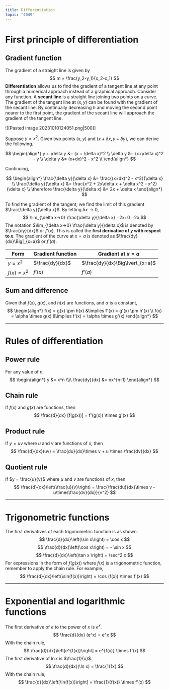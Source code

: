 ```yaml
---
title: Differentiation
topic: "4049"
---
```

# First principle of differentiation
## Gradient function
The gradient of a straight line is given by
$$ 
m = \frac{y_2-y_1}{x_2-x_1} 
$$
**Differentiation** allows us to find the gradient of a tangent line at any point through a numerical approach instead of a graphical approach.
Consider any function.
A **secant line** is a straight line joining two points on a curve. The gradient of the tangent line at $(x, y)$ can be found with the gradient of the secant line. By continually decreasing $h$ and moving the second point nearer to the first point, the gradient of the secant line will approach the gradient of the tangent line.

![[Pasted image 20231010124051.png|500]]

Suppose $y = x^2$. Given two points $(x, y)$ and $(x+\delta x, y+\delta y)$, we can derive the following.

$$ 
\begin{align*} y + \delta y &= (x + \delta x)^2 \\ \delta y &= (x+\delta x)^2 - y \\ \delta y &= (x+dx)^2 - x^2 \\ \end{align*} 
$$

Continuing,

$$ 
\begin{align*} \frac{\delta y}{\delta x} &= \frac{(x+dx)^2 - x^2}{\delta x} \\ \frac{\delta y}{\delta x} &= \frac{x^2 + 2x\delta x + \delta x^2 - x^2}{\delta x} \\ \therefore \frac{\delta y}{\delta x} &= 2x + \delta x \end{align*}
 $$

To find the gradient of the tangent, we find the limit of this gradient $\frac{\delta y}{\delta x}$. 
By letting $\delta x \rightarrow 0$,
$$
\lim_{\delta x→0} \frac{\delta y}{\delta x} =2x+0 =2x
$$
The notation $\lim_{\delta x→0} \frac{\delta y}{\delta x}$ is denoted by $\frac{dy}{dx}$ or $f’(x)$. This is called the **first derivative of $y$ with respect to $x$**. The gradient of the curve at $x = a$ is denoted as $\frac{dy}{dx}\Big|_{x=a}$ or $f’(a)$.

|Form|Gradient function|Gradient at $x = a$|
|---|---|---|
|$y = x^2$|$\frac{dy}{dx}$|$\frac{dy}{dx}\Big\lvert_{x=a}$|
|$f(x) = x^2$|$f’(x)$|$f’(a)$|

## Sum and difference
Given that $f(x)$, $g(x)$, and $h(x)$ are functions, and $\alpha$ is a constant,
$$ 
\begin{align*} f(x) = g(x) \pm h(x) &\implies f'(x) = g'(x) \pm h'(x) \\ f(x) = \alpha \times g(x) &\implies f'(x) = \alpha \times g'(x) \end{align*}
$$

---
# Rules of differentiation
## Power rule
For any value of $n$,
$$ 
\begin{align*} y &= x^n \\\\ \frac{dy}{dx} &= nx^{n-1} \end{align*} 
$$
## Chain rule
If $f(x)$ and $g(x)$ are functions, then
$$ 
\frac{d}{dx} [f(g(x))] = f'(g(x)) \times g'(x)
 $$

## Product rule
If $y = uv$ where $u$ and $v$ are functions of $x$, then
$$ 
\frac{d}{dx}(uv) = \frac{du}{dx}\times v + u \times \frac{dv}{dx} 
$$

## Quotient rule
If $y = \frac{u}{v}$ where $u$ and $v$ are functions of $x$, then
$$ 
\frac{d}{dx}\left(\frac{u}{v}\right) = \frac{\frac{du}{dx}\times v - u\times\frac{dv}{dx}}{v^2} 
$$

---
# Trigonometric functions
The first derivatives of each trigonometric function is as shown.
$$ 
\frac{d}{dx}\left(\sin x\right) = \cos x 
$$
$$ 
\frac{d}{dx}\left(\cos x\right) = - \sin x 
$$
$$ 
\frac{d}{dx}\left(\tan x \right) = \sec^2 x 
$$
For expressions in the form of $f(g(x))$ where $f(x)$ is a trigonometric function, remember to apply the chain rule.
For example,
$$
 \frac{d}{dx}\left(\sin(f(x))\right) = \cos (f(x)) \times f'(x)
  $$

---
# Exponential and logarithmic functions
The first derivative of $e$ to the power of $x$ is $e^x$.
$$ 
\frac{d}{dx} (e^x) = e^x 
$$
With the chain rule,
$$ 
\frac{d}{dx}\left[e^{f(x)}\right] = e^{f(x)} \times f'(x) 
$$
The first derivative of $\ln x$ is $\frac{1}{x}$.
$$ 
\frac{d}{dx}(\ln x) = \frac{1}{x} 
$$
With the chain rule,
$$ 
\frac{d}{dx}\left[\ln(f(x))\right] = \frac{1}{f(x)} \times f'(x) 
$$




